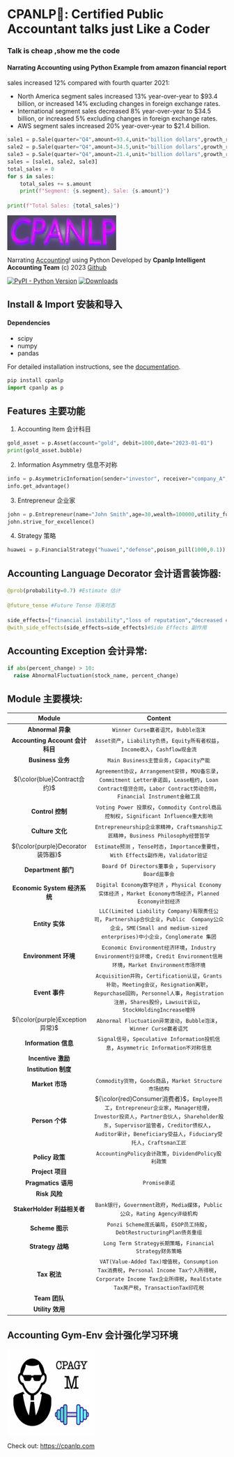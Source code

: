 # CPANLP🎺: Certified Public Accountant talks just Like a Coder
### Talk is cheap ,show me the code
#### Narrating Accounting using Python Example from amazon financial report

sales increased 12% compared with fourth quarter 2021:
  - North America segment sales increased 13% year-over-year to $93.4 billion, or increased 14% excluding changes in foreign exchange rates.
  - International segment sales decreased 8% year-over-year to $34.5 billion, or increased 5% excluding changes in foreign exchange rates.
  - AWS segment sales increased 20% year-over-year to $21.4 billion.
```python
sale1 = p.Sale(quarter="Q4",amount=93.4,unit="billion dollars",growth_rate=13%,year=2022,segment="North America")
sale2 = p.Sale(quarter="Q4",amount=34.5,unit="billion dollars",growth_rate=-8%,year=2022,segment="International")
sale3 = p.Sale(quarter="Q4",amount=21.4,unit="billion dollars",growth_rate=20%,year=2022,segment="AWS")
sales = [sale1, sale2, sale3]
total_sales = 0
for s in sales:
    total_sales += s.amount
    print(f"Segment: {s.segment}, Sale: {s.amount}")

print(f"Total Sales: {total_sales}")
```

<a href="https://cpanlp.com">
<img src="https://raw.githubusercontent.com/accounting-intelligent-ai/cpanlp/main/cpanlp.png" width = "250" height = "80" alt="logo" align=center />
</a>

Narrating [Accounting](https://cpanlp.com/overview/redefine)! using Python
Developed by **Cpanlp Intelligent Accounting Team** (c) 2023
[Github](https://github.com/accounting-intelligent-ai/cpanlp)

[![PyPI - Python Version](https://img.shields.io/static/v1?label=pypi&message=v1.1.29&color=blue)](https://pypi.org/project/cpanlp/)
[![Downloads](https://static.pepy.tech/badge/cpanlp/week)](https://pepy.tech/project/cpanlp)

## Install & Import 安装和导入
#### Dependencies
- scipy 
- numpy
- pandas
  
For detailed installation instructions, see the
[documentation](https://cpanlp.com/documentation).
```python
pip install cpanlp
import cpanlp as p
```

## Features 主要功能
1. Accounting Item 会计科目
```python
gold_asset = p.Asset(account="gold", debit=1000,date="2023-01-01")
print(gold_asset.bubble)
```
2. Information Asymmetry 信息不对称
```python
info = p.AsymmetricInformation(sender="investor", receiver="company_A", message="I am very interested in investing in your business", hidden_information="I have a limited budget")
info.get_advantage()
```
3. Entrepreneur 企业家
```python
john = p.Entrepreneur(name="John Smith",age=30,wealth=100000,utility_function=0, experience=5,company=LLC("Apple","Electronics",1000000),entrepreneurship=Entrepreneurship(leadership=9.0))
john.strive_for_excellence()
```
4. Strategy 策略
```python
huawei = p.FinancialStrategy("huawei","defense",poison_pill(1000,0.1))
```

## Accounting Language Decorator 会计语言装饰器:
```python
@prob(probability=0.7) #Estimate 估计

@future_tense #Future Tense 将来时态

side_effects=["financial instability","loss of reputation","decreased employee morale"]
@with_side_effects(side_effects=side_effects)#Side Effects 副作用
```

## Accounting Exception 会计异常:
```python
if abs(percent_change) > 10:
  raise AbnormalFluctuation(stock_name, percent_change)
```

## Module 主要模块:
|  Module   | Content  |
|  :----:  | :----:  |
| **Abnormal 异象**  | `Winner Curse赢者诅咒`，`Bubble泡沫`|
| **Accounting Account 会计科目**  | `Asset资产`，`Liability负债`，`Equity所有者权益`，`Income收入`，`Cashflow现金流` |
| **Business 业务**  | `Main Business主营业务`，`Capacity产能` |
| ${\color{blue}Contract合约}$  | `Agreement协议`，`Arrangement安排`，`MOU备忘录`，`Commitment Letter承诺函`，`Lease租约`，`Loan Contract借贷合同`，`Labor Contract劳动合同`，`Financial Instrument金融工具` |
| **Control 控制**  | `Voting Power 投票权`，`Commodity Control商品控制权`，`Significant Influence重大影响` |
| **Culture 文化**  | `Entrepreneurship企业家精神`，`Craftsmanship工匠精神`，`Business Philosophy经营哲学` |
| ${\color{purple}Decorator装饰器}$| `Estimate预测` ，`Tense时态`，`Importance重要性`，`With Effects副作用`，`Validator验证`|
| **Department 部门**  | `Board Of Directors董事会` ，`Supervisory Board监事会`|
| **Economic System 经济系统** |  `Digital Economy数字经济` ，`Physical Economy实体经济` ，`Market Economy市场经济`，`Planned  Economy计划经济` |
| **Entity 实体**  | `LLC(Limited Liability Company)有限责任公司`，`Partnership合伙企业`，`Public  Company公众企业`，`SME(Small and medium-sized enterprises)中小企业`，`Conglomerate 集团` |
| **Environment 环境**  | `Economic Environment经济环境`，`Industry Environment行业环境`，`Credit Environment信用环境`，`Market Environment市场环境`|
| **Event 事件**  | `Acquisition并购`，`Certification认证`，`Grants补助`，`Meeting会议`，`Resignation离职`，`Repurchase回购`，`Personnel人事`，`Registration注册`，`Shares股份`，`Lawsuit诉讼`，`StockHoldingIncrease增持` |
| ${\color{purple}Exception异常}$| `Abnormal Fluctuation异常波动`，`Bubble泡沫`，`Winner Curse赢者诅咒`|
| **Information 信息**  | `Signal信号`，`Speculative Information投机信息`，`Asymmetric Information不对称信息` |
| **Incentive 激励**  |   |
| **Institution 制度**  |  |
| **Market 市场**  | `Commodity货物`，`Goods商品`，`Market Structure市场结构`|
| **Person 个体**  | ${\color{red}Consumer消费者}$，`Employee员工`，`Entrepreneur企业家`，`Manager经理`，`Investor投资人`，`Partner合伙人`，`Shareholder股东`，`Supervisor监管者`，`Creditor债权人`，`Auditor审计`，`Beneficiary受益人`，`Fiduciary受托人`，`Craftsman工匠` |
| **Policy 政策**  | `AccountingPolicy会计政策`，`DividendPolicy股利政策` |
| **Project 项目**  |  |
| **Pragmatics 语用**  | `Promise承诺` |
| **Risk 风险** | |
| **StakerHolder 利益相关者**  | `Bank银行`，`Government政府`，`Media媒体`，`Public公众`，`Rating Agency评级机构` |
| **Scheme 图示**  | `Ponzi Scheme庞氏骗局`，`ESOP员工持股`，`DebtRestructuringPlan债务重组` |
| **Strategy 战略**  | `Long Term Strategy长期策略`，`Financial Strategy财务策略` |
| **Tax 税法**  | `VAT(Value-Added Tax)增值税`，`Consumption Tax消费税`，`Personal Income Tax个人所得税`，`Corporate Income Tax企业所得税`，`RealEstate Tax房产税`，`TransactionTax印花税` |
| **Team 团队**  |  |
| **Utility 效用**  | |

## Accounting Gym-Env 会计强化学习环境
<a href="https://pypi.org/project/cpagym/">
<img src="https://raw.githubusercontent.com/accounting-intelligent-ai/cpagym/main/cpagym.png" width = "200" height = "200" alt="logo" align=center />
</a>

Check out: https://cpanlp.com
